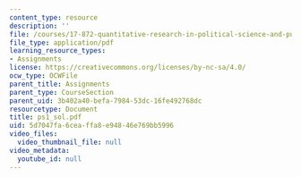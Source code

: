 ```yaml
---
content_type: resource
description: ''
file: /courses/17-872-quantitative-research-in-political-science-and-public-policy-spring-2004/5d7047fa6ceaffa8e94846e769bb5996_ps1_sol.pdf
file_type: application/pdf
learning_resource_types:
- Assignments
license: https://creativecommons.org/licenses/by-nc-sa/4.0/
ocw_type: OCWFile
parent_title: Assignments
parent_type: CourseSection
parent_uid: 3b402a40-befa-7984-53dc-16fe492768dc
resourcetype: Document
title: ps1_sol.pdf
uid: 5d7047fa-6cea-ffa8-e948-46e769bb5996
video_files:
  video_thumbnail_file: null
video_metadata:
  youtube_id: null
---
```

